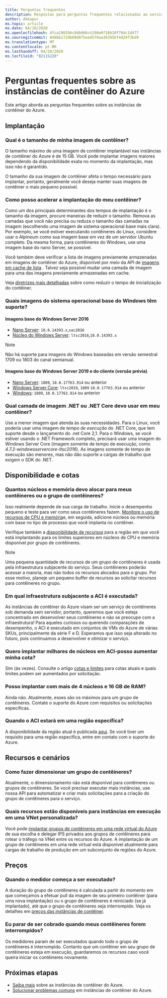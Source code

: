 ```yaml
---
title: Perguntas frequentes
description: Respostas para perguntas frequentes relacionadas ao serviço de instâncias de contêiner do Azure
author: dkkapur
ms.topic: article
ms.date: 04/10/2020
ms.openlocfilehash: 4fca198356c8db006c4190e0f16b20f78dc1d477
ms.sourcegitcommit: 849bb1729b89d075eed579aa36395bf4d29f3bd9
ms.translationtype: MT
ms.contentlocale: pt-BR
ms.lasthandoff: 04/28/2020
ms.locfileid: "82115220"
---
```

# <a name="frequently-asked-questions-about-azure-container-instances"></a>Perguntas frequentes sobre as instâncias de contêiner do Azure

Este artigo aborda as perguntas frequentes sobre as instâncias de contêiner do Azure.

## <a name="deployment"></a>Implantação

### <a name="how-large-can-my-container-image-be"></a>Qual é o tamanho de minha imagem de contêiner?

O tamanho máximo de uma imagem de contêiner implantável nas instâncias de contêiner do Azure é de 15 GB. Você pode implantar imagens maiores dependendo da disponibilidade exata no momento da implantação, mas isso não é garantido.

O tamanho da sua imagem de contêiner afeta o tempo necessário para implantar, portanto, geralmente você deseja manter suas imagens de contêiner o mais pequeno possível.

### <a name="how-can-i-speed-up-the-deployment-of-my-container"></a>Como posso acelerar a implantação do meu contêiner?

Como um dos principais determinantes dos tempos de implantação é o tamanho da imagem, procure maneiras de reduzir o tamanho. Remova as camadas que você não precisa ou reduza o tamanho das camadas na imagem (escolhendo uma imagem de sistema operacional base mais clara). Por exemplo, se você estiver executando contêineres do Linux, considere usar o Alpineum como sua imagem base em vez de um servidor Ubuntu completo. Da mesma forma, para contêineres do Windows, use uma imagem base do nano Server, se possível. 

Você também deve verificar a lista de imagens previamente armazenadas em imagens de contêiner do Azure, disponível por meio da API de [imagens em cache de lista](/rest/api/container-instances/listcachedimages) . Talvez seja possível mudar uma camada de imagem para uma das imagens previamente armazenadas em cache. 

Veja [diretrizes mais detalhadas](container-instances-troubleshooting.md#container-takes-a-long-time-to-start) sobre como reduzir o tempo de inicialização do contêiner.

### <a name="what-windows-base-os-images-are-supported"></a>Quais imagens do sistema operacional base do Windows têm suporte?

#### <a name="windows-server-2016-base-images"></a>Imagens base do Windows Server 2016

* [Nano Server](https://hub.docker.com/_/microsoft-windows-nanoserver): `10.0.14393.x`,`sac2016`
* [Núcleo do Windows Server](https://hub.docker.com/_/microsoft-windows-servercore): `ltsc2016`,`10.0.14393.x`

> [!NOTE]
> Não há suporte para imagens do Windows baseadas em versão semestral 1709 ou 1803 do canal semianual.

#### <a name="windows-server-2019-and-client-base-images-preview"></a>Imagens base do Windows Server 2019 e do cliente (versão prévia)

* [Nano Server](https://hub.docker.com/_/microsoft-windows-nanoserver): `1809`, `10.0.17763.914` ou anterior
* [Windows Server Core](https://hub.docker.com/_/microsoft-windows-servercore): `ltsc2019`, `1809` `10.0.17763.914` ou anterior
* [Windows](https://hub.docker.com/_/microsoft-windows): `1809`, `10.0.17763.914` ou anterior

### <a name="what-net-or-net-core-image-layer-should-i-use-in-my-container"></a>Qual camada de imagem .NET ou .NET Core devo usar em meu contêiner? 

Use a menor imagem que atenda às suas necessidades. Para o Linux, você poderia usar uma imagem de *tempo de execução* do .NET Core, que tem suporte desde o lançamento do .net Core 2,1. Para o Windows, se você estiver usando o .NET Framework completo, precisará usar uma imagem do Windows Server Core (imagem somente de tempo de execução, como *4.7.2-windowsservercore-ltsc2016*). As imagens somente de tempo de execução são menores, mas não dão suporte a cargas de trabalho que exigem o SDK do .NET.

## <a name="availability-and-quotas"></a>Disponibilidade e cotas

### <a name="how-many-cores-and-memory-should-i-allocate-for-my-containers-or-the-container-group"></a>Quantos núcleos e memória devo alocar para meus contêineres ou o grupo de contêineres?

Isso realmente depende de sua carga de trabalho. Inicie o desempenho pequeno e teste para ver como seus contêineres fazem. [Monitore o uso de recursos de CPU e memória](container-instances-monitor.md)e, em seguida, adicione núcleos ou memória com base no tipo de processo que você implanta no contêiner.

Verifique também a [disponibilidade de recursos](container-instances-region-availability.md#availability---general) para a região em que você está implantando para os limites superiores em núcleos de CPU e memória disponível por grupo de contêineres. 

> [!NOTE]
> Uma pequena quantidade de recursos de um grupo de contêineres é usada pela infraestrutura subjacente do serviço. Seus contêineres poderão acessar a maioria, mas não todos os recursos alocados para o grupo. Por esse motivo, planeje um pequeno buffer de recursos ao solicitar recursos para contêineres no grupo.

### <a name="what-underlying-infrastructure-does-aci-run-on"></a>Em qual infraestrutura subjacente a ACI é executada?

As instâncias de contêiner do Azure visam ser um serviço de contêineres sob demanda sem servidor, portanto, queremos que você esteja concentrado em desenvolver seus contêineres e não se preocupe com a infraestrutura! Para aqueles curiosos ou querendo comparações de desempenho, o ACI é executado em conjuntos de VMs do Azure de várias SKUs, principalmente da série F e D. Esperamos que isso seja alterado no futuro, pois continuamos a desenvolver e otimizar o serviço. 

### <a name="i-want-to-deploy-thousand-of-cores-on-aci---can-i-get-my-quota-increased"></a>Quero implantar milhares de núcleos em ACI-posso aumentar minha cota?
 
Sim (às vezes). Consulte o artigo [cotas e limites](container-instances-quotas.md) para cotas atuais e quais limites podem ser aumentados por solicitação.

### <a name="can-i-deploy-with-more-than-4-cores-and-16-gb-of-ram"></a>Posso implantar com mais de 4 núcleos e 16 GB de RAM?

Ainda não. Atualmente, esses são os máximos para um grupo de contêineres. Contate o suporte do Azure com requisitos ou solicitações específicas. 

### <a name="when-will-aci-be-in-a-specific-region"></a>Quando o ACI estará em uma região específica?

A disponibilidade da região atual é publicada [aqui](container-instances-region-availability.md#availability---general). Se você tiver um requisito para uma região específica, entre em contato com o suporte do Azure.

## <a name="features-and-scenarios"></a>Recursos e cenários

### <a name="how-do-i-scale-a-container-group"></a>Como fazer dimensionar um grupo de contêineres?

Atualmente, o dimensionamento não está disponível para contêineres ou grupos de contêineres. Se você precisar executar mais instâncias, use nossa API para automatizar e criar mais solicitações para a criação do grupo de contêineres para o serviço. 

### <a name="what-features-are-available-to-instances-running-in-a-custom-vnet"></a>Quais recursos estão disponíveis para instâncias em execução em uma VNet personalizada?

Você pode [implantar grupos de contêineres em uma rede virtual do Azure](container-instances-vnet.md) de sua escolha e delegar IPS privados aos grupos de contêineres para rotear o tráfego na VNet entre os recursos do Azure. A implantação de um grupo de contêineres em uma rede virtual está disponível atualmente para cargas de trabalho de produção em um subconjunto de regiões do Azure.

## <a name="pricing"></a>Preços

### <a name="when-does-the-meter-start-running"></a>Quando o medidor começa a ser executado?

A duração do grupo de contêineres é calculada a partir do momento em que começamos a efetuar pull da imagem de seu primeiro contêiner (para uma nova implantação) ou o grupo de contêineres é reiniciado (se já implantado), até que o grupo de contêineres seja interrompido. Veja os detalhes em [preços das instâncias de contêiner](https://azure.microsoft.com/pricing/details/container-instances/).

### <a name="do-i-stop-being-charged-when-my-containers-are-stopped"></a>Eu parar de ser cobrado quando meus contêineres forem interrompidos?

Os medidores param de ser executados quando todo o grupo de contêineres é interrompido. Contanto que um contêiner em seu grupo de contêineres esteja em execução, guardaremos os recursos caso você queira iniciar os contêineres novamente. 

## <a name="next-steps"></a>Próximas etapas

* [Saiba mais](container-instances-overview.md) sobre as instâncias de contêiner do Azure.
* [Solucionar problemas comuns](container-instances-troubleshooting.md) em instâncias de contêiner do Azure.
